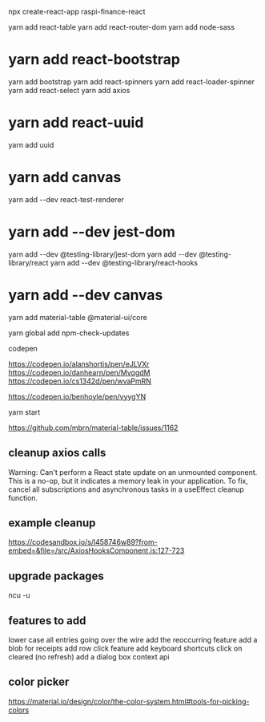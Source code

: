 npx create-react-app raspi-finance-react

yarn add react-table
yarn add react-router-dom
yarn add node-sass

# yarn add react-bootstrap
yarn add bootstrap
yarn add react-spinners
yarn add react-loader-spinner
yarn add react-select
yarn add axios
# yarn add react-uuid
yarn add uuid
# yarn add canvas
yarn add --dev react-test-renderer
# yarn add --dev jest-dom
yarn add --dev @testing-library/jest-dom
yarn add --dev @testing-library/react
yarn add --dev @testing-library/react-hooks
# yarn add --dev canvas
yarn add material-table @material-ui/core

yarn global add npm-check-updates

codepen

https://codepen.io/alanshortis/pen/eJLVXr
https://codepen.io/danhearn/pen/MvqgdM
https://codepen.io/cs1342d/pen/wvaPmRN


https://codepen.io/benhoyle/pen/vyygYN

yarn start

https://github.com/mbrn/material-table/issues/1162


## cleanup axios calls
Warning: Can't perform a React state update on an unmounted component. This is a no-op, but it indicates a memory leak in your application. To fix, cancel all subscriptions and asynchronous tasks in a useEffect cleanup function.

## example cleanup
https://codesandbox.io/s/l458746w89?from-embed=&file=/src/AxiosHooksComponent.js:127-723



## upgrade packages
ncu -u

## features to add
lower case all entries going over the wire
add the reoccurring feature
add a blob for receipts
add row click feature
add keyboard shortcuts
click on cleared (no refresh)
add a dialog box
context api

## color picker
https://material.io/design/color/the-color-system.html#tools-for-picking-colors


